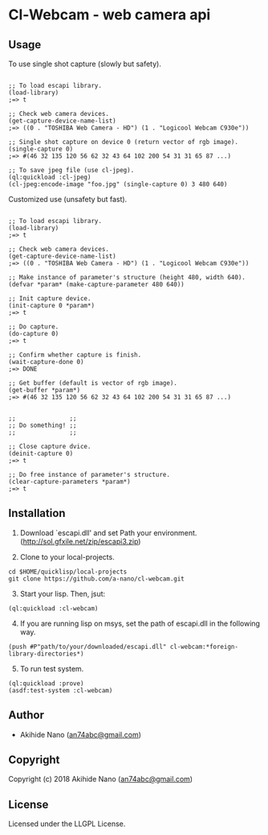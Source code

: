 # Cl-Webcam - web camera api

## Usage

To use single shot capture (slowly but safety).
```common-lisp

;; To load escapi library.
(load-library)
;=> t

;; Check web camera devices.
(get-capture-device-name-list)
;=> ((0 . "TOSHIBA Web Camera - HD") (1 . "Logicool Webcam C930e"))

;; Single shot capture on device 0 (return vector of rgb image).
(single-capture 0)
;=> #(46 32 135 120 56 62 32 43 64 102 200 54 31 31 65 87 ...)

;; To save jpeg file (use cl-jpeg).
(ql:quickload :cl-jpeg)
(cl-jpeg:encode-image "foo.jpg" (single-capture 0) 3 480 640)

```

Customized use (unsafety but fast).
```common-lisp

;; To load escapi library.
(load-library)
;=> t

;; Check web camera devices.
(get-capture-device-name-list)
;=> ((0 . "TOSHIBA Web Camera - HD") (1 . "Logicool Webcam C930e"))

;; Make instance of parameter's structure (height 480, width 640).
(defvar *param* (make-capture-parameter 480 640))

;; Init capture device.
(init-capture 0 *param*)
;=> t

;; Do capture.
(do-capture 0)
;=> t

;; Confirm whether capture is finish.
(wait-capture-done 0)
;=> DONE

;; Get buffer (default is vector of rgb image).
(get-buffer *param*)
;=> #(46 32 135 120 56 62 32 43 64 102 200 54 31 31 65 87 ...)


;;               ;;
;; Do something! ;;
;;               ;;

;; Close capture dvice.
(deinit-capture 0)
;=> t

;; Do free instance of parameter's structure.
(clear-capture-parameters *param*)
;=> t

```

## Installation
1. Download `escapi.dll' and set Path your environment.
(http://sol.gfxile.net/zip/escapi3.zip)

2. Clone to your local-projects.
```common-lisp
cd $HOME/quicklisp/local-projects
git clone https://github.com/a-nano/cl-webcam.git
```

3. Start your lisp. Then, jsut:
```common-lisp
(ql:quickload :cl-webcam)
```

4. If you are running lisp on msys, set the path of escapi.dll in the following way.
```common-lisp
(push #P"path/to/your/downloaded/escapi.dll" cl-webcam:*foreign-library-directories*)
```

5. To run test system.
```common-lisp
(ql:quickload :prove)
(asdf:test-system :cl-webcam)
```

## Author

* Akihide Nano (an74abc@gmail.com)

## Copyright

Copyright (c) 2018 Akihide Nano (an74abc@gmail.com)

## License

Licensed under the LLGPL License.
